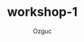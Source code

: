 ---
layout: code
author: Ozguc
title: workshop-1
thumbnail: ocapunam-7.png
week-assignment: 7
code: ocapunam/ocapunam-workshop-1
---